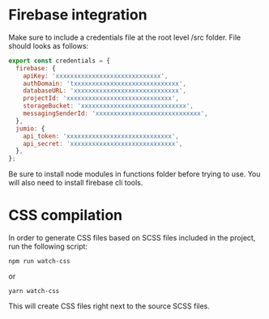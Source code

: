# Firebase integration
Make sure to include a credentials file at the root level /src folder. File should looks as follows:

```javascript
export const credentials = {
  firebase: {
    apiKey: 'xxxxxxxxxxxxxxxxxxxxxxxxxxxxx',
    authDomain: 'txxxxxxxxxxxxxxxxxxxxxxxxxxxxx',
    databaseURL: 'xxxxxxxxxxxxxxxxxxxxxxxxxxxxx',
    projectId: 'xxxxxxxxxxxxxxxxxxxxxxxxxxxxx',
    storageBucket: 'xxxxxxxxxxxxxxxxxxxxxxxxxxxxx',
    messagingSenderId: 'xxxxxxxxxxxxxxxxxxxxxxxxxxxxx',
  },
  jumio: {
    api_token: 'xxxxxxxxxxxxxxxxxxxxxxxxxxxxx',
    api_secret: 'xxxxxxxxxxxxxxxxxxxxxxxxxxxxx',
  },
};
```

Be sure to install node modules in functions folder before trying to use. You will also need to install firebase cli tools.


# CSS compilation
In order to generate CSS files based on SCSS files included in the project, run the following script:
```
npm run watch-css
```
or
```
yarn watch-css
```
This will create CSS files right next to the source SCSS files.
